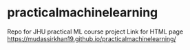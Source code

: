 # practicalmachinelearning
Repo for JHU practical ML course project
Link for HTML page
https://mudassirkhan19.github.io/practicalmachinelearning/
